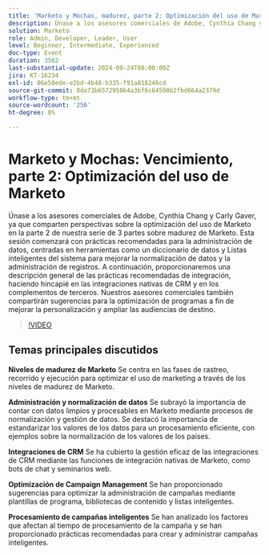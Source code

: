 ```yaml
---
title: 'Marketo y Mochas, madurez, parte 2: Optimización del uso de Marketo'
description: Únase a los asesores comerciales de Adobe, Cynthia Chang y Carly Gaver, en la parte 2 de la serie Marketo Maturity, que se centra en la administración de datos, las integraciones CRM y la optimización de campañas para mejorar su uso de Marketo, con preguntas y respuestas en directo.
solution: Marketo
role: Admin, Developer, Leader, User
level: Beginner, Intermediate, Experienced
doc-type: Event
duration: 3562
last-substantial-update: 2024-09-24T00:00:00Z
jira: KT-16234
exl-id: 06e58ede-e2bd-4b48-b335-f91a818246cd
source-git-commit: 8da73b657295864a3bf6c64598b2fbd664a2379d
workflow-type: tm+mt
source-wordcount: '256'
ht-degree: 0%

---
```


# Marketo y Mochas: Vencimiento, parte 2: Optimización del uso de Marketo

Únase a los asesores comerciales de Adobe, Cynthia Chang y Carly Gaver, ya que comparten perspectivas sobre la optimización del uso de Marketo en la parte 2 de nuestra serie de 3 partes sobre madurez de Marketo. Esta sesión comenzará con prácticas recomendadas para la administración de datos, centradas en herramientas como un diccionario de datos y Listas inteligentes del sistema para mejorar la normalización de datos y la administración de registros. A continuación, proporcionaremos una descripción general de las prácticas recomendadas de integración, haciendo hincapié en las integraciones nativas de CRM y en los complementos de terceros. Nuestros asesores comerciales también compartirán sugerencias para la optimización de programas a fin de mejorar la personalización y ampliar las audiencias de destino.

>[!VIDEO](https://video.tv.adobe.com/v/3434699/?learn=on)

## Temas principales discutidos

**Niveles de madurez de Marketo**
Se centra en las fases de rastreo, recorrido y ejecución para optimizar el uso de marketing a través de los niveles de madurez de Marketo.

**Administración y normalización de datos**
Se subrayó la importancia de contar con datos limpios y procesables en Marketo mediante procesos de normalización y gestión de datos.
Se destacó la importancia de estandarizar los valores de los datos para un procesamiento eficiente, con ejemplos sobre la normalización de los valores de los países.

**Integraciones de CRM**
Se ha cubierto la gestión eficaz de las integraciones de CRM mediante las funciones de integración nativas de Marketo, como bots de chat y seminarios web.

**Optimización de Campaign Management**
Se han proporcionado sugerencias para optimizar la administración de campañas mediante plantillas de programa, bibliotecas de contenido y listas inteligentes.

**Procesamiento de campañas inteligentes**
Se han analizado los factores que afectan al tiempo de procesamiento de la campaña y se han proporcionado prácticas recomendadas para crear y administrar campañas inteligentes.
